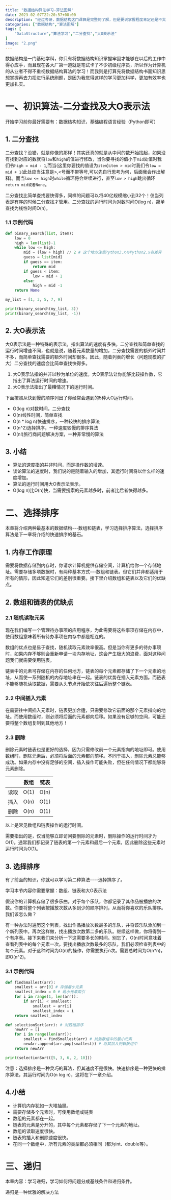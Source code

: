 ```yaml
---
title: "数据结构算法学习-算法图解"
date: 2023-02-07T22:20:57+08:00
description: "经过考研，数据结构这门课算是完整的了解，但是要说掌握程度肯定还是不太行，只停留在基础阶段（算法思想的理解），并未经常动手实践代码，而这篇文章旨在于帮助我记录平时学习数据结构算法的心得。"
categories: ["数据结构","算法图解"]
tags: [
    "DataStructure","算法学习","二分查找","大O表示法"
]
image: "2.png"
---
```


数据结构是一门基础学科，你只有将数据结构知识掌握牢固才能够在以后的工作中得心应手，而且现在各大厂第一道就是笔试卡了不少初级程序员，所以作为计算机的从业者不得不重视数据结构算法的学习！而我则是打算先将数据结构书面知识思想掌握再去力扣进行系统刷题，是因为我觉得这样的学习更加科学，更加有效率也更加扎实。

<!--more-->

# 一、初识算法-二分查找及大O表示法

开始学习前你最好需要有：数据结构知识，基础编程语言经验（Python即可）

## 1. 二分查找

二分查找？没错，就是你像的那样！其实还真的就是从中间的数开始找起，如果没有找到对应的数就将`low`和`high`的值进行修改，当你要寻找的值小于`mid`处值时我们令`high = mid - 1`,而当(这里你要找的值设为`item`)`item > mid`时我们令`low = mid + 1`(此处应当注意是>,<号而不带等号,可以先自行思考为何，后面我会作出解释)。而当`low <= high`时`while`循环将会继续进行，直至`low > high`跳出循环`return mid或者None`。

二分查找比简单查找要快得多，同样的问题可以将40亿规模缩小到32个！仅当列表是有序的时候二分查找才管用。二分查找的运行时间为对数时间O(log n)，简单查找为线性时间O(n)。

### 1.1 示例代码

```python
def binary_search(list, item):
    low = 0
    high = len(list)-1
    while low <= high:
        mid = (low + high) // 2 # 这个地方注意Python3.x与Python2.x有差异
        guess = list[mid]
        if guess == item:
            return mid
        if guess < item:
            low = mid + 1
        else:
            high = mid -1
    return None

my_list = [1, 3, 5, 7, 9]

print(binary_search(my_list, 3))
print(binary_search(my_list, -1))
```



## 2. 大O表示法

大O表示法是一种特殊的表示法，指出算法的速度有多快。二分查找和简单查找的运行时间增速不同，也就是说，随着元素数量的增加，二分查找需要的额外时间并不多，而简单查找需要的额外时间却很多。因此，随着列表的增长（问题规模的扩大）二分查找的速度会比简单查找快得多。

1. 大O表示法指的并非以秒为单位的速度。大O表示法让你能够比较操作数，它指出了算法运行时间的增速。
2. 大O表示法指出了最糟情况下的运行时间。

下面按照从快到慢的顺序列出了你经常会遇到的5种大O运行时间。

* O(log n)对数时间，二分查找
* O(n)线性时间，简单查找
* O(n * log n)快速排序，一种较快的排序算法
* O(n^2)选择排序，一种速度较慢的排序算法
* O(n!)旅行商问题解决方案，一种非常慢的算法

## 3. 小结

* 算法的速度指的并非时间，而是操作数的增速。
* 谈论算法的速度时，我们说的是随着输入的增加，其运行时间将以什么样的速度增加。
* 算法的运行时间用大O表示法表示。
* O(log n)比O(n)快，当需要搜索的元素越多时，前者比后者快得越多。

# 二、选择排序

本章将介绍两种最基本的数据结构---数组和链表，学习选择排序算法，选择排序算法是下一章将介绍的快速排序的基石。

## 1. 内存工作原理

需要将数据存储到内存时，你请求计算机提供存储空间，计算机给你一个存储地址。需要存储多项数据时，有两种基本方式---数组和链表。但它们并非都适用于所有的情形，因此知道它们的差别很重要。接下里介绍数组和链表以及它们的优缺点。

## 2. 数组和链表的优缺点

### 2.1 随机读取元素

现在我们编写一个管理待办事项的应用程序，为此需要将这些事项存储在内存中，使用数组意味着所有待办事项在内存中都是相连的。

数组的优点也是易于查找，随机读取元素效率很高。但是当你有更多的待办事项时，如果内存不够则会重新申请一块内存地址，这会产生极大的浪费，面对这种问题我们就需要使用链表。

链表中的元素可存储在内存的任何地方，链表的每个元素都存储了下一个元素的地址，从而使一系列随机的内存地址串在一起。链表的优势在插入元素方面。而链表不能够随机读取数据，需要从头节点开始依次往后遍历整个链表。

### 2.2 中间插入元素

在需要往中间插入元素时，链表更加合适，只需要修改它前面的那个元素指向的地址。而使用数组时，则必须将后面的元素都向后移。如果没有足够的空间，可能还要将整个数组复制到其他地方！

### 2.3 删除

删除元素时链表也是更好的选择，因为只需修改前一个元素指向的地址即可。使用数组时，删除元素后，必须将后面的元素都向前移。不同于插入，删除元素总能够成功。如果内存中没有足够的空间，插入操作可能失败，但在任何情况下都能够将元素删除。

|      | 数组 | 链表 |
| :--: | :--: | :--: |
| 读取 | O(1) | O(n) |
| 插入 | O(n) | O(1) |
| 删除 | O(n) | O(1) |

以上是常见数组和链表操作的运行时间。

需要指出的是，仅当能够立即访问要删除的元素时，删除操作的运行时间才为O(1)。通常我们都记录了链表的第一个元素和最后一个元素，因此删除这些元素时运行时间为O(1)。

## 3. 选择排序

有了前面的知识，你就可以学习第二种算法----选择排序了。

学习本节内容你需要掌握：数组、链表和大O表示法

假设你的计算机存储了很多乐曲。对于每个乐队，你都记录了其作品被播放的次数。你要将整个列表按播放次数从多到少的顺序排列，从而将你喜欢的乐队排序。我们该怎么做？

有一种办法时遍历这个列表，找出作品播放次数最多的乐队，并将该乐队添加到一个新列表中。再次这样做，找出播放次数第二多的乐队。继续这样做，你将得到一个有序表。接下来我们来分析一下这需要多长的时间。别忘了，O(n)时间意味着查看列表中的每个元素一次。要找出播放次数最多的乐队，我们必须检查列表中的每个元素。对于这种时间为O(n)的操作，你需要执行n次。需要总时间为O(n*n)，即O(n^2)。

### 3.1 示例代码

```python
def findSmallest(arr):
    smallest = arr[0] # 存储最小元素
    smallest_index = 0 # 最小元素索引
    for i in range(1, len(arr)):
        if arr[i] < smallest:
            smallest = arr[i]
            smallest_index = i
    return smallest_index

def selectionSort(arr): # 对数组排序
    newArr = []
    for i in range(len(arr)):
        smallest = findSmallest(arr) # 找到数组中的最小元素
        newArr.append(arr.pop(smallest)) # 将其加入到新数组中
    return newArr

print(selectionSort([5, 3, 6, 2, 10]))
```

注意：选择排序是一种灵巧的算法，但其速度不是很快。快速排序是一种更快的排序算法，其运行时间为O(n log n)，这将在下一章介绍。

## 4.小结

* 计算机内存犹如一大堆抽屉。
* 需要存储多个元素时，可使用数组或链表
* 数组的元素都在一起。
* 链表的元素是分开的，其中每个元素都存储了下一个元素的地址。
* 数组的读取速度很快。
* 链表的插入和删除速度很快。
* 在同一个数组中，所有元素的类型都必须相同（都为int、double等）。

# 三、递归

本章内容：学习递归，学习如何将问题分成基线条件和递归条件。

递归是一种优雅的解决方法

